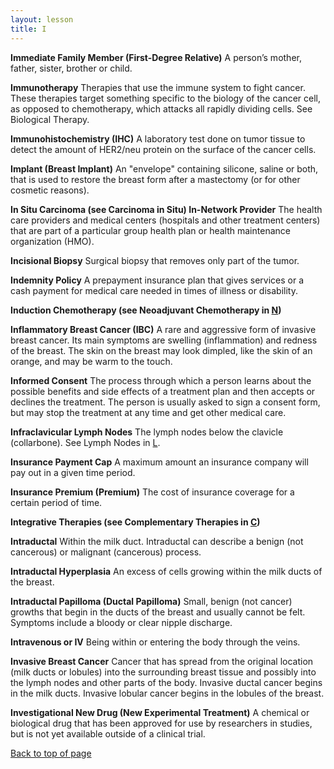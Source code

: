 ```yaml
---
layout: lesson
title: I
---
```


<a name="top"></a>

**Immediate Family Member (First-Degree Relative)**
A person’s mother, father, sister, brother or child.

**Immunotherapy** 
Therapies that use the immune system to fight cancer. These therapies target something specific to the biology of the cancer cell, as opposed to chemotherapy, which attacks all rapidly dividing cells. See Biological Therapy.

**Immunohistochemistry  (IHC)** 
A laboratory test done on tumor tissue to detect the amount of HER2/neu protein on the surface of the cancer cells.

**Implant (Breast Implant)** 
An "envelope" containing silicone, saline or both, that is used to restore the breast form after a mastectomy (or for other cosmetic reasons).

**In Situ Carcinoma (see Carcinoma in Situ) In-Network Provider** 
The health care providers and medical centers (hospitals and other treatment
centers) that are part of a particular group health plan or health maintenance organization (HMO).

**Incisional Biopsy** 
Surgical biopsy that removes only part of the tumor.

**Indemnity Policy** 
A prepayment insurance plan that gives services or a cash payment for medical care needed in times of illness or disability.

**Induction Chemotherapy (see Neoadjuvant Chemotherapy in [N](/{{page.root}}/myhthelperEduContent/N/index.html))**  

**Inflammatory Breast Cancer (IBC)** 
A rare and aggressive form of invasive breast cancer. Its main symptoms are
swelling (inflammation) and redness of the breast. The skin on the breast may look dimpled, like the skin of an orange, and may be warm to the touch.

**Informed Consent** 
The process through which a person learns about the possible benefits and side effects of a treatment plan and then accepts or declines the treatment. The person is usually asked to sign a consent form, but may stop the treatment at any time and get other medical care.

**Infraclavicular Lymph Nodes** 
The lymph nodes below the clavicle (collarbone). See Lymph Nodes in [L](/{{page.root}}/myhthelperEduContent/L/index.html).

**Insurance Payment Cap** 
A maximum amount an insurance company will pay out in a given time period.

**Insurance Premium (Premium)** 
The cost of insurance coverage for a certain period of time.

**Integrative Therapies (see Complementary Therapies in [C](/{{page.root}}/myhthelperEduContent/C/index.html))** 

**Intraductal** 
Within the milk duct. Intraductal can describe a benign (not cancerous) or malignant (cancerous) process.

**Intraductal Hyperplasia** 
An excess of cells growing within the milk ducts of the breast.

**Intraductal Papilloma (Ductal Papilloma)** 
Small, benign (not cancer) growths that begin in the ducts of the breast and usually cannot be felt. Symptoms include a bloody or clear nipple discharge.

**Intravenous or IV** 
Being within or entering the body through the veins.

**Invasive Breast Cancer** 
Cancer that has spread from the original location (milk ducts or lobules) into the surrounding breast tissue and possibly into the lymph nodes and other parts of   the body. Invasive ductal cancer begins in the milk ducts. Invasive lobular cancer begins in the lobules of the breast.

**Investigational New Drug (New Experimental Treatment)** 
A chemical or biological drug that has been approved for use by researchers in studies, but is not yet available outside of a clinical trial.
 
<a href="#top">Back to top of page</a>
